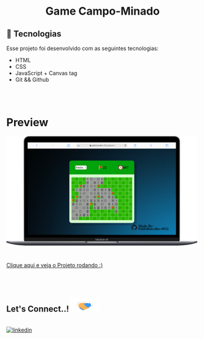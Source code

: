 <h1 align="center"> Game Campo-Minado </h1>

## 🚀 Tecnologias

Esse projeto foi desenvolvido com as seguintes tecnologias:

- HTML
- CSS
- JavaScript + Canvas tag
- Git && Github

<br>
<br>

# Preview

<div style="justify-content: center;">
    <img width="500px" src="./resources/Macbook.png"/>
</div>

#

<a href="https://pablobarcellos-0522.github.io/Campo-minado/" target="_blank">Clique aqui e veja o Projeto rodando :)</a>

<br>
<br>

## <b> Let's Connect..!</b><img src="https://github.com/0xAbdulKhalid/0xAbdulKhalid/raw/main/assets/mdImages/handshake.gif" width ="80">

<br>
<a href="https://www.linkedin.com/in/pablobarcellos0522/" target="_blank">
<img src="https://img.shields.io/badge/linkedin:  Pablo Barcellos-%2300acee.svg?color=405DE6&style=for-the-badge&logo=linkedin&logoColor=white" alt=linkedin style="margin-bottom: 5px;"/>
</a>
